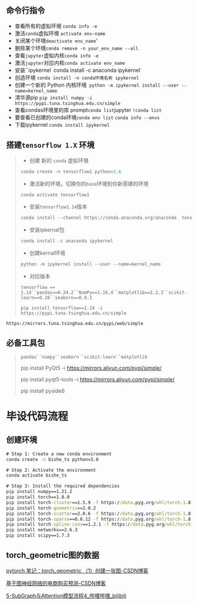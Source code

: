 ## 命令行指令

+ 查看所有的虚拟环境 `conda info -e`
+ 激活`conda`虚拟环境 `activate env-name`
+ 关闭某个环境`deactivate env_name`’
+ 删除某个环境`conda remove -n your_env_name --all`
+ 查看`jupyter`虚拟内核`conda info -e`
+ 激活`jupyter`对应内核`conda activate env_name`
+ 安装``ipykernel` `conda install -c anaconda ipykernel`
+ 创造环境 `conda install -n conda环境名称 ipykernel`
+ 创建一个新的 Python 内核环境` python -m ipykernel install --user --name=kernel_name`
+ 清华源pip `pip install numpy -i https://pypi.tuna.tsinghua.edu.cn/simple`
+ 查看condas环境里的库 prompt`conda list`jupyter `!conda list`
+ 要查看已创建的conda环境`conda env list` `conda info --envs`
+ 下载ipykernel `conda install ipykernel`

## 搭建`tensorflow 1.X` 环境

>+ 创建 新的 `conda` 虚拟环境
>
> ```python
> conda create -n tensorflow1 python=3.6
> ```
>
>
>
>+ 激活新的环境，切换你的`base`环境到你新搭建的环境
>
> ```python
> conda activate tensorflow1
> ```
>
>
>
>+ 安装`tensorflow1.14`版本
>
>```python
>conda install --channel https://conda.anaconda.org/anaconda  tensorflow-gpu=1.14.0
>```
>
>+ 安装ipkernal包
>
>  ```python
>  conda install -c anaconda ipykernel
>  ```
>
>+ 创建kernal环境
>
>  ```python
>  python -m ipykernel install --user --name=kernel_name
>  ```
>
>+ 对应版本
>
> `tensorflow == 1.14``pandas==0.24.2``NumPy==1.16.4``matplotlib==2.2.3``scikit-learn==0.20``seaborn==0.9.1`
>
> `pip install tensorflow==1.14 -i https://pypi.tuna.tsinghua.edu.cn/simple`

```
https://mirrors.tuna.tsinghua.edu.cn/pypi/web/simple
```

## 必备工具包

>`pandas``numpy``seaborn``scikit-learn``matplotlib`
>
>pip install PyQt5 -i https://mirrors.aliyun.com/pypi/simple/
>
>pip install pyqt5-tools -i https://mirrors.aliyun.com/pypi/simple/
>
>pip install pyside6

# 毕设代码流程

## 创建环境

```cmd
# Step 1: Create a new conda environment
conda create -n bishe_ts python=3.8

# Step 2: Activate the environment
conda activate bishe_ts

# Step 3: Install the required dependencies
pip install numpy==1.21.2
pip install torch==1.8.0
pip install torch-cluster==1.5.9 -f https://data.pyg.org/whl/torch-1.8.0+cu102.html
pip install torch-geometric==2.0.2
pip install torch-scatter==2.0.6 -f https://data.pyg.org/whl/torch-1.8.0+cu102.html
pip install torch-sparse==0.6.12 -f https://data.pyg.org/whl/torch-1.8.0+cu102.html
pip install torch-spline-conv==1.2.1 -f https://data.pyg.org/whl/torch-1.8.0+cu102.html
pip install networkx==2.6.3
pip install scipy==1.7.3
```

## torch_geometric图的数据

[pytorch 笔记：torch_geometric （1）创建一张图-CSDN博客](https://blog.csdn.net/qq_40206371/article/details/120615734)

[基于图神经网络的电商购买预测-CSDN博客](https://blog.csdn.net/weixin_42254289/article/details/131291198)

[5-SubGraph与Attention模型流程4_哔哩哔哩_bilibili](https://www.bilibili.com/video/BV1SrPCeBE7S?spm_id_from=333.788.videopod.episodes&vd_source=81d07727a431bd6b2d07b94e67a294fc&p=54)